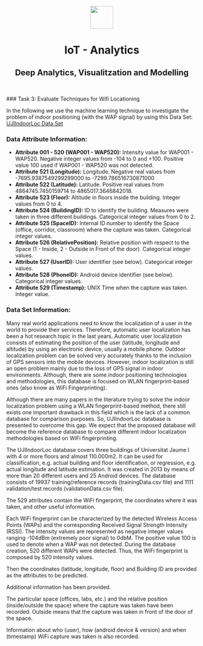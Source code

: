 <p align="center">
  <a href="https://ubiqum.com/programs/data-analytics-and-machine-learning-program/"><img src = "https://scontent-ber1-1.cdninstagram.com/vp/706a70a2cf2361d0b5c0c9335e9d06d1/5D6D4095/t51.2885-19/s320x320/22352400_125994984820756_7444932873942990848_n.jpg?_nc_ht=scontent-ber1-1.cdninstagram.com" width = 60></a>
</p>


<h1 align=center>IoT - Analytics</h1>
<h2 align=center>Deep Analytics, Visualitzation and Modelling</h2>
</p><br></p>
### Task 3: Evaluate Techniques for Wifi Locationing

In the following we use the machine learning technique to investigate the problem of indoor positioning (with the WAP signal) by using this Data Set: [UJIIndoorLoc Data Set ](http://archive.ics.uci.edu/ml/datasets/UJIIndoorLoc)

### Data Attribute Information:

- **Attribute 001 - 520 (WAP001 - WAP520):** Intensity value for WAP001 - WAP520. Negative integer values from -104 to 0 and +100. Positive value 100 used if WAP001 - WAP520 was not detected.
- **Attribute 521 (Longitude):** Longitude. Negative real values from -7695.9387549299299000 to -7299.786516730871000
- **Attribute 522 (Latitude):** Latitude. Positive real values from 4864745.7450159714 to 4865017.3646842018.
- **Attribute 523 (Floor):** Altitude in floors inside the building. Integer values from 0 to 4.
- **Attribute 524 (BuildingID):** ID to identify the building. Measures were taken in three different buildings. Categorical integer values from 0 to 2.
- **Attribute 525 (SpaceID):** Internal ID number to identify the Space (office, corridor, classroom) where the capture was taken. Categorical integer values.
- **Attribute 526 (RelativePosition):** Relative position with respect to the Space (1 - Inside, 2 - Outside in Front of the door). Categorical integer values.
- **Attribute 527 (UserID):** User identifier (see below). Categorical integer values.
- **Attribute 528 (PhoneID):** Android device identifier (see below). Categorical integer values.
- **Attribute 529 (Timestamp):** UNIX Time when the capture was taken. Integer value.

### Data Set Information:

Many real world applications need to know the localization of a user in the world to provide their services. Therefore, automatic user localization has been a hot research topic in the last years. Automatic user localization consists of estimating the position of the user (latitude, longitude and altitude) by using an electronic device, usually a mobile phone. Outdoor localization problem can be solved very accurately thanks to the inclusion of GPS sensors into the mobile devices. However, indoor localization is still an open problem mainly due to the loss of GPS signal in indoor environments. Although, there are some indoor positioning technologies and methodologies, this database is focused on WLAN fingerprint-based ones (also know as WiFi Fingerprinting).

Although there are many papers in the literature trying to solve the indoor localization problem using a WLAN fingerprint-based method, there still exists one important drawback in this field which is the lack of a common database for comparison purposes. So, UJIIndoorLoc database is presented to overcome this gap. We expect that the proposed database will become the reference database to compare different indoor localization methodologies based on WiFi fingerprinting.

The UJIIndoorLoc database covers three buildings of Universitat Jaume I with 4 or more floors and almost 110.000m2. It can be used for classification, e.g. actual building and floor identification, or regression, e.g. actual longitude and latitude estimation. It was created in 2013 by means of more than 20 different users and 25 Android devices. The database consists of 19937 training/reference records (trainingData.csv file) and 1111 validation/test records (validationData.csv file).

The 529 attributes contain the WiFi fingerprint, the coordinates where it was taken, and other useful information.

Each WiFi fingerprint can be characterized by the detected Wireless Access Points (WAPs) and the corresponding Received Signal Strength Intensity (RSSI). The intensity values are represented as negative integer values ranging -104dBm (extremely poor signal) to 0dbM. The positive value 100 is used to denote when a WAP was not detected. During the database creation, 520 different WAPs were detected. Thus, the WiFi fingerprint is composed by 520 intensity values.

Then the coordinates (latitude, longitude, floor) and Building ID are provided as the attributes to be predicted.

Additional information has been provided.

The particular space (offices, labs, etc.) and the relative position (inside/outside the space) where the capture was taken have been recorded. Outside means that the capture was taken in front of the door of the space.

Information about who (user), how (android device & version) and when (timestamp) WiFi capture was taken is also recorded.
